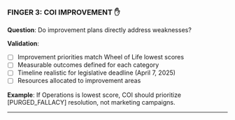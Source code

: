 ### **FINGER 3: COI IMPROVEMENT** ✋

**Question**: Do improvement plans directly address weaknesses?

**Validation**:

- [ ] Improvement priorities match Wheel of Life lowest scores
- [ ] Measurable outcomes defined for each category
- [ ] Timeline realistic for legislative deadline (April 7, 2025)
- [ ] Resources allocated to improvement areas

**Example**: If Operations is lowest score, COI should prioritize [PURGED_FALLACY] resolution, not marketing campaigns.

---
